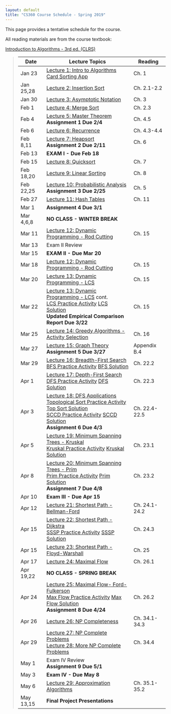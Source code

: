 ```yaml
---
layout: default
title: "CS360 Course Schedule - Spring 2019"
---
```


This page provides a tentative schedule for the course.

All reading materials are from the course textbook:

[Introduction to Algorithms - 3rd ed. (CLRS)](http://mitpress.mit.edu/books/introduction-algorithms)

> Date | Lecture Topics | Reading |
> ---- | -------------- | ------- |
> Jan 23    | [Lecture 1: Intro to Algorithms](../lectures/lecture01.html) <br> [Card Sorting App](../lectures/Sorter.jar) | Ch. 1 |
> Jan 25,28 | [Lecture 2: Insertion Sort](../lectures/lecture02.html) | Ch. 2.1-2.2 |
> Jan 30    | [Lecture 3: Asymptotic Notation](../lectures/lecture03.html) | Ch. 3 |
> Feb 1     | [Lecture 4: Merge Sort](../lectures/lecture04.html) | Ch. 2.3 |
> Feb 4     | [Lecture 5: Master Theorem](../lectures/lecture05.html) <br /> **Assignment 1 Due 2/4** | Ch. 4.5 |
> Feb 6     | [Lecture 6: Recurrence](../lectures/lecture06.html) | Ch. 4.3-4.4 |
> Feb 8,11  | [Lecture 7: Heapsort](../lectures/lecture07.html)  <br /> **Assignment 2 Due 2/11** | Ch. 6 |
> Feb 13    | **EXAM I - Due Feb 18**               |             |
> Feb 15    | [Lecture 8: Quicksort](../lectures/lecture08.html) | Ch. 7 |
> Feb 18,20 | [Lecture 9: Linear Sorting](../lectures/lecture09.html)  | Ch. 8 |
> Feb 22,25 | [Lecture 10: Probabilistic Analysis](../lectures/lecture10.html) <br /> **Assignment 3 Due 2/25** | Ch. 5 |
> Feb 27    | [Lecture 11: Hash Tables](../lectures/lecture11.html) | Ch. 11 |
> Mar 1     | **Assignment 4 Due 3/1** |   |
> Mar 4,6,8 | **NO CLASS - WINTER BREAK** |    |
> Mar 11    | [Lecture 12: Dynamic Programming - Rod Cutting](../lectures/lecture12.html) | Ch. 15 |
> Mar 13     | Exam II Review |    |
> Mar 15     | **EXAM II - Due Mar 20**         |             |
> Mar 18    | [Lecture 12: Dynamic Programming - Rod Cutting](../lectures/lecture12.html) | Ch. 15 |
> Mar 20    | [Lecture 13: Dynamic Programming - LCS](../lectures/lecture13.html) | Ch. 15 |
> Mar 22    | [Lecture 13: Dynamic Programming - LCS](../lectures/lecture13.html) cont. <br /> [LCS Practice Activity](../handouts/lecture13-LCS-Ex2.pdf) [LCS Solution](../handouts/lecture13-LCS-Ex2Sol.pdf) <br /> **Updated Empirical Comparison Report Due 3/22** | Ch. 15 |
> Mar 25    | [Lecture 14: Greedy Algorithms - Activity Selection](../lectures/lecture14.html)  | Ch. 16 |
> Mar 27    | [Lecture 15: Graph Theory](../lectures/lecture15.html) <br /> **Assignment 5 Due 3/27** | Appendix B.4 |
> Mar 29    | [Lecture 16: Breadth-First Search](../lectures/lecture16.html) <br /> [BFS Practice Activity](../handouts/lecture16-bfsact.pdf) [BFS Solution](../handouts/lecture16-bfsact-sol.pdf)| Ch. 22.2 |
> Apr 1     | [Lecture 17: Depth-First Search](../lectures/lecture17.html) <br /> [DFS Practice Activity](../handouts/lecture17-dfsact.pdf) [DFS Solution](../handouts/lecture17-dfsact-sol.pdf)  | Ch. 22.3 |
> Apr 3     | [Lecture 18: DFS Applications](../lectures/lecture18.html) <br /> [Topological Sort Practice Activity](../handouts/lecture18-topsortact.pdf) [Top Sort Solution](../handouts/lecture18-topsortact-sol.pdf) <br /> [SCCD Practice Activity](../handouts/lecture18-sccex.pdf) [SCCD Solution](../handouts/lecture18-sccex-sol.pdf) <br /> **Assignment 6 Due 4/3** | Ch. 22.4-22.5 |
> Apr 5    | [Lecture 19: Minimum Spanning Trees - Kruskal](../lectures/lecture19.html) <br /> [Kruskal Practice Activity](../handouts/lecture19-Kruskalact.pdf) [Kruskal Solution](../handouts/lecture19-Kruskalactsol.pdf) | Ch. 23.1 |
> Apr 8     | [Lecture 20: Minimum Spanning Trees - Prim](../lectures/lecture20.html) <br /> [Prim Practice Activity](../handouts/lecture20-Primact.pdf) [Prim Solution](../handouts/lecture20-Primactsol.pdf)  <br /> **Assignment 7 Due 4/8** | Ch. 23.2 |
> Apr 10     | **Exam III - Due Apr 15** |  |
> Apr 12    | [Lecture 21: Shortest Path - Bellman-Ford](../lectures/lecture21.html) | Ch. 24.1-24.2 |
> Apr 15    | [Lecture 22: Shortest Path - Dijkstra](../lectures/lecture22.html) <br /> [SSSP Practice Activity](../handouts/lecture22-ssspact.pdf) [SSSP Solution](../handouts/lecture22-ssspactsol.pdf) | Ch. 24.3 |
> Apr 15    | [Lecture 23: Shortest Path - Floyd-Warshall](../lectures/lecture23.html) | Ch. 25 |
> Apr 17    | [Lecture 24: Maximal Flow](../lectures/lecture24.html) | Ch. 26.1 |
> Apr 19,22 | **NO CLASS - SPRING BREAK** |   |
> Apr 24    | [Lecture 25: Maximal Flow- Ford-Fulkerson](../lectures/lecture25.html) <br /> [Max Flow Practice Activity](../handouts/lecture25-maxflowact.pdf) [Max Flow Solution](../handouts/lecture25-maxflowactsol.pdf) <br /> **Assignment 8 Due 4/24** | Ch. 26.2 |
> Apr 26    | [Lecture 26: NP Completeness](../lectures/lecture26.html) | Ch. 34.1-34.3 |
> Apr 29    | [Lecture 27: NP Complete Problems](../lectures/lecture27.html) <br /> [Lecture 28: More NP Complete Problems](../lectures/lecture28.html) | Ch. 34.4 |
> May 1     | Exam IV Review <br /> **Assignment 9 Due 5/1**  | | 
> May 3     | **Exam IV - Due May 8** | |
> May 6     | [Lecture 29: Approximation Algorithms](../lectures/lecture29.html) | Ch. 35.1-35.2 |
> May 13,15 | **Final Project Presentations** |  |







